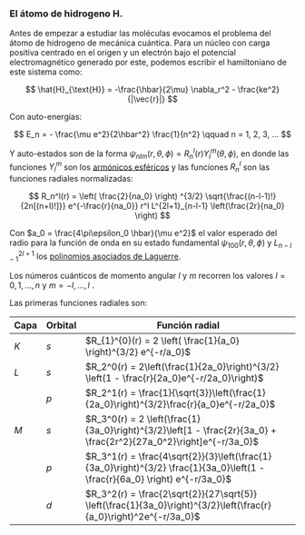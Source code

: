 ### El átomo de hidrogeno $\text{H}$.

Antes de empezar a estudiar las moléculas evocamos el problema del átomo de hidrogeno de mecánica cuántica. Para un núcleo con carga positiva centrado en el origen y un electrón bajo el potencial electromagnético generado por este, podemos escribir el hamiltoniano de este sistema como:

$$
\hat{H}_{\text{H}} = -\frac{\hbar}{2\mu} \nabla_r^2 - \frac{ke^2}{|\vec{r}|}
$$

Con auto-energías:

$$
E_n = - \frac{\mu e^2}{2\hbar^2} \frac{1}{n^2} \qquad n = 1, 2, 3, ...
$$

Y auto-estados son de la forma $\psi_{nlm}(r, \theta, \phi) = R_n^l(r) Y_l^m(\theta, \phi)$, en donde las funciones $Y_l^m$ son los [armónicos esféricos](https://es.wikipedia.org/wiki/Anexo:Tabla_de_arm%C3%B3nicos_esf%C3%A9ricos) y las funciones $R_n^l$ son las funciones radiales normalizadas:

$$
R_n^l(r) = \left( \frac{2}{na_0} \right) ^{3/2} \sqrt{\frac{(n-l-1)!}{2n[(n+l)!]}} e^{-\frac{r}{na_0}} r^l L^{2l+1}_{n-l-1} \left(\frac{2r}{na_0} \right)
$$

Con $a_0 = \frac{4\pi\epsilon_0 \hbar}{\mu e^2}$ el valor esperado del radio para la función de onda en su estado fundamental $\psi_{100}(r, \theta, \phi)$ y $L^{2l+1}_{n-l-1}$ los [polinomios asociados de Laguerre](https://es.wikipedia.org/wiki/Polinomios_de_Laguerre). 

Los números cuánticos de momento angular $l$  y $m$ recorren los valores $l = 0, 1, ..., n$ y $m = -l, ..., l$ . 

Las primeras funciones radiales son:

| Capa | Orbital | Función radial                                                                                                               |
| ---- | ------- | ---------------------------------------------------------------------------------------------------------------------------- |
| $K$  | $s$     | $R_{1}^{0}(r) = 2 \left( \frac{1}{a_0} \right)^{3/2} e^{-r/a_0}$                                                             |
| $L$  | $s$     | $R_2^0(r) = 2\left(\frac{1}{2a_0}\right)^{3/2} \left(1 - \frac{r}{2a_0}e^{-r/2a_0}\right)$                                   |
|      | $p$     | $R_2^1(r) = \frac{1}{\sqrt{3}}\left(\frac{1}{2a_0}\right)^{3/2}\frac{r}{a_0}e^{-r/2a_0}$                                     |
| $M$  | $s$     | $R_3^0(r) = 2 \left(\frac{1}{3a_0}\right)^{3/2}\left[1 - \frac{2r}{3a_0} + \frac{2r^2}{27a_0^2}\right]e^{-r/3a_0}$           |
|      | $p$     | $R_3^1(r) = \frac{4\sqrt{2}}{3}\left(\frac{1}{3a_0}\right)^{3/2} \frac{1}{3a_0}\left(1 - \frac{r}{6a_0} \right) e^{-r/3a_0}$ |
|      | $d$     | $R_3^2(r) = \frac{2\sqrt{2}}{27\sqrt{5}} \left(\frac{1}{3a_0}\right)^{3/2}\left(\frac{r}{a_0}\right)^2e^{-r/3a_0}$           |
